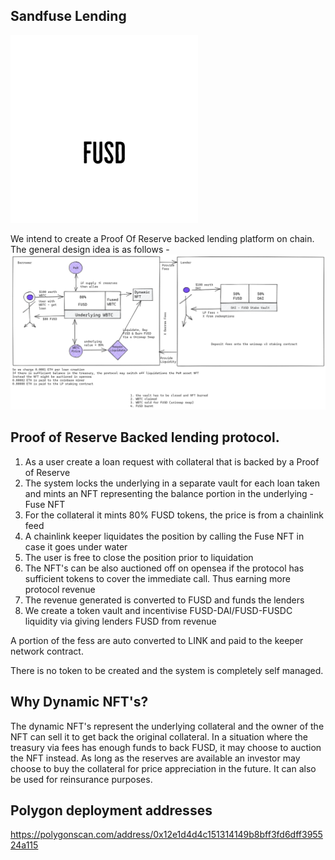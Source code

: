 ## Sandfuse Lending
![Design](./assets/fuse-logo.png "")

We intend to create a Proof Of Reserve backed lending platform on chain. The general design idea is as follows - 
![Design](./assets/fuse.png?raw=true "Design")

## Proof of Reserve Backed lending protocol.

1. As a user create a loan request with collateral that is backed by a Proof of Reserve
2. The system locks the underlying in a separate vault for each loan taken and mints an NFT representing the balance portion in the underlying - Fuse NFT
3. For the collateral it mints 80% FUSD tokens, the price is from a chainlink feed
4. A chainlink keeper liquidates the position by calling the Fuse NFT in case it goes under water
5. The user is free to close the position prior to liquidation
6. The NFT's can be also auctioned off on opensea if the protocol has sufficient tokens to cover the immediate call. Thus earning more protocol revenue
7. The revenue generated is converted to FUSD and funds the lenders
8. We create a token vault and incentivise FUSD-DAI/FUSD-FUSDC liquidity via giving lenders FUSD from revenue

A portion of the fess are auto converted to LINK and paid to the keeper network contract.

There is no token to be created and the system is completely self managed.

## Why Dynamic NFT's?

The dynamic NFT's represent the underlying collateral and the owner of the NFT can sell it to get back the original collateral.
In a situation where the treasury via fees has enough funds to back FUSD, it may choose to auction the NFT instead. As long as the 
reserves are available an investor may choose to buy the collateral for price appreciation in the future. It can also be used for reinsurance purposes.

## Polygon deployment addresses
 https://polygonscan.com/address/0x12e1d4d4c151314149b8bff3fd6dff395524a115

